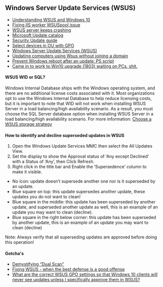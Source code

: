 ## Windows Server Update Services (WSUS)
* [Understanding WSUS and Windows 10](https://www.reddit.com/r/sysadmin/comments/9scwmc/understanding_wsus_and_windows_10/)
* [Fixing IIS worker WSUSpool issue](http://www.systemsitpro.com/2017/03/fixing-up-iis-worker-wsuspool-issue.html)
* [WSUS server keeps crashing](https://www.reddit.com/r/sysadmin/comments/9j35xp/wsus_server_keeps_crashing/)
* [Microsoft Update catalog](https://www.catalog.update.microsoft.com/Home.aspx)
* [Security Update guide](https://portal.msrc.microsoft.com/en-us/security-guidance)
* [Select devices in OU with GPO](https://www.reddit.com/r/sysadmin/comments/8uhjr2/wsus_select_devices_in_ou_with_gpo/)
* [Windows Server Update Services (WSUS)](https://docs.microsoft.com/en-us/windows-server/administration/windows-server-update-services/get-started/windows-server-update-services-wsus)
* [Updating computers using Wsus without joining a domain](https://community.spiceworks.com/topic/128245-updating-computers-using-wsus-without-joining-a-domain)
* [Prevent Windows reboot after an update: PS script](https://www.reddit.com/r/sysadmin/comments/aavocr/after_6_months_of_testing_this_in_my_company_i/)
* [Came in to work to Win10 upgrade (1803) waiting on PCs, shit.](https://www.reddit.com/r/sysadmin/comments/afy49n/came_in_to_work_to_win10_upgrade_1803_waiting_on/)

#### WSUS WID or SQL?
Windows Internal Database ships with the Windows operating system, and there are no additional license costs associated with it. Most organizations opt to use the Windows Internal Database to help reduce licensing costs, but it is important to note that WID will not work when installing WSUS Server in a load balancing/high availability scenario. As a result, you must choose the SQL Server database option when installing WSUS Server in a load balancing/high availability scenario. For more information: [Choose a WSUS storage strategy](https://docs.microsoft.com/en-us/windows-server/administration/windows-server-update-services/plan/plan-your-wsus-deployment#wsus-database)

#### How to identify and decline superseded updates in WSUS
1. Open the Windows Update Services MMC then select the All Updates View.
1. Set the display to show the Approval status of ‘Any except Declined’ with a Status of ‘Any’, then  Click Refresh.
1. Right click in the title bar and Enable the ‘Supersedence’ column to make it visible.
- No icon: update doesn’t supersede another one nor is it superseded by an update.
- Blue square on top: this update supersedes another update, these updates you do not want to clean!
- Blue square in the middle: this update has been superseded by another update, and superseded another update as well, this is an example of an update you may want to clean (decline).
- Blue square in the right below corner: this update has been superseded by another update, this is an example of an update you may want to clean (decline)
 
 Note: Always verify that all superseding updates are approved before doing this operation!
 
#### Gotcha's
* [Demystifying “Dual Scan”](https://blogs.technet.microsoft.com/wsus/2017/05/05/demystifying-dual-scan/)
* [Fixing WSUS - when the best defense is a good offense](https://deploymentresearch.com/Research/Post/665/Fixing-WSUS-When-the-Best-Defense-is-a-Good-Offense)
* [What are the correct WSUS GPO settings so that Windows 10 clients will never see updates unless I specifically approve them in WSUS?](https://www.reddit.com/r/sysadmin/comments/8vst6u/what_are_the_correct_wsus_gpo_settings_so_that/)
